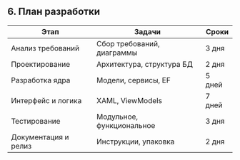 ## 6. План разработки

| Этап | Задачи | Сроки |
|------|--------|--------|
| Анализ требований | Сбор требований, диаграммы | 3 дня |
| Проектирование | Архитектура, структура БД | 2 дня |
| Разработка ядра | Модели, сервисы, EF | 5 дней |
| Интерфейс и логика | XAML, ViewModels | 7 дней |
| Тестирование | Модульное, функциональное | 3 дня |
| Документация и релиз | Инструкции, упаковка | 2 дня |
